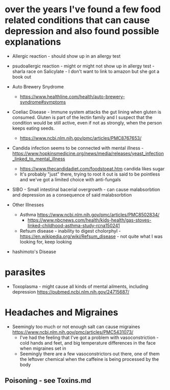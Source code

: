 # over the years I've found a few food related conditions that can cause depression and also found possible explanations

* Allergic reaction - should show up in an allergy test
* psudoallergic reaction - might or might not show up in allergy test - sharla race on Salicylate - I don't want to link to amazon but she got a book out

* Auto Brewery Snydrome
  * https://www.healthline.com/health/auto-brewery-syndrome#symptoms

* Coeliac Disease - Immune system attacks the gut lining when gluten is consumed. Gluten is part of the lectin family and I suspect that the condition would be still active, even if not as strongly, when the person keeps eating seeds.
  * https://www.ncbi.nlm.nih.gov/pmc/articles/PMC8767653/

* Candida infection seems to be connected with mental illness - https://www.hopkinsmedicine.org/news/media/releases/yeast_infection_linked_to_mental_illness
  * https://www.thecandidadiet.com/foodstoeat.htm candida likes sugar
  * It's probably "just" there, trying to root it out is said to be pointless and we've got a limited choice with anti-fungals
* SIBO - Small intestinal bacerial overgrowth - can cause malabsorbtion and depression as a consequence of said malabsorbtion

* Other Illnesses
  * Asthma https://www.ncbi.nlm.nih.gov/pmc/articles/PMC8502834/
    * https://www.nbcnews.com/health/kids-health/gas-stoves-linked-childhood-asthma-study-rcna150241
  * Refsum disease - inability to digest cholorphyl - https://en.wikipedia.org/wiki/Refsum_disease - not quite what I was looking for, keep looking

* hashimoto's Disease

# parasites
* Toxoplasma - might cause all kinds of mental ailments, including depression https://pubmed.ncbi.nlm.nih.gov/24715687/

# Headaches and Migraines
* Seemingly too much or not enough salt can cause migraines https://www.ncbi.nlm.nih.gov/pmc/articles/PMC5431073/
  * I've had the feeling that I've got a problem with vasoconstriction - cold hands and feet, and big temperature differences in the face when migraines set in
  * Seemingly there are a few vasoconstrictors out there, one of them the leftover chemical when the caffeine is being processed by the body
  

## Poisoning - see Toxins.md

